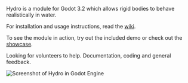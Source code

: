 Hydro is a module for Godot 3.2 which allows rigid bodies to behave realistically in water.

For installation and usage instructions, read the [wiki](https://github.com/godot-extended-libraries/hydro/wiki).

To see the module in action, try out the included demo or check out the [showcase](https://github.com/godot-extended-libraries/hydro/wiki/showcase).

Looking for volunteers to help. Documentation, coding and general feedback.

![Screenshot of Hydro in Godot Engine](https://raw.githubusercontent.com/wiki/godot-extended-libraries/hydro/hydro_splash.png)
